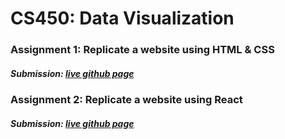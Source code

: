 # CS450: Data Visualization

### Assignment 1: Replicate a website using HTML & CSS

##### Submission: [live github page](https://katherinj.github.io/DataVisualization/assignment1/)

### Assignment 2: Replicate a website using React

##### Submission: [live github page](https://katherinj.github.io/DataVisualization/assignment2/)
